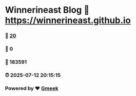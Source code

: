 # Winnerineast Blog :link: https://winnerineast.github.io 
### :page_facing_up: [20](https://winnerineast.github.io/tag.html) 
### :speech_balloon: 0 
### :hibiscus: 183591 
### :alarm_clock: 2025-07-12 20:15:15 
### Powered by :heart: [Gmeek](https://github.com/Meekdai/Gmeek)
